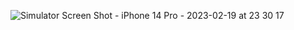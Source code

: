 ![Simulator Screen Shot - iPhone 14 Pro - 2023-02-19 at 23 30 17](https://user-images.githubusercontent.com/48934328/220010129-2fce473a-c50b-4ac2-91a6-5abc20587f84.png)

